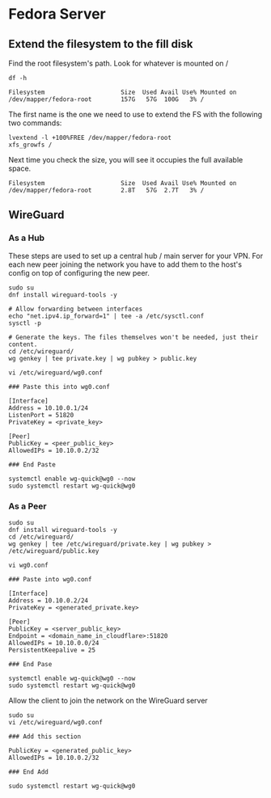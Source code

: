 # Fedora Server

## Extend the filesystem to the fill disk

Find the root filesystem's path. Look for whatever is mounted on /

```
df -h

Filesystem                     Size  Used Avail Use% Mounted on
/dev/mapper/fedora-root        157G   57G  100G   3% /
```

The first name is the one we need to use to extend the FS with the following two commands:

```
lvextend -l +100%FREE /dev/mapper/fedora-root
xfs_growfs /
```

Next time you check the size, you will see it occupies the full available space.

```
Filesystem                     Size  Used Avail Use% Mounted on
/dev/mapper/fedora-root        2.8T   57G  2.7T   3% /
```

## WireGuard

### As a Hub

These steps are used to set up a central hub / main server for your VPN. For each new peer joining the network you have to add them to the host's config on top of configuring the new peer.

```
sudo su
dnf install wireguard-tools -y

# Allow forwarding between interfaces
echo "net.ipv4.ip_forward=1" | tee -a /etc/sysctl.conf
sysctl -p

# Generate the keys. The files themselves won't be needed, just their content.
cd /etc/wireguard/
wg genkey | tee private.key | wg pubkey > public.key

vi /etc/wireguard/wg0.conf

### Paste this into wg0.conf

[Interface]
Address = 10.10.0.1/24
ListenPort = 51820
PrivateKey = <private_key>

[Peer]
PublicKey = <peer_public_key>
AllowedIPs = 10.10.0.2/32

### End Paste

systemctl enable wg-quick@wg0 --now
sudo systemctl restart wg-quick@wg0
```

### As a Peer

```
sudo su
dnf install wireguard-tools -y
cd /etc/wireguard/
wg genkey | tee /etc/wireguard/private.key | wg pubkey > /etc/wireguard/public.key

vi wg0.conf

### Paste into wg0.conf

[Interface]
Address = 10.10.0.2/24
PrivateKey = <generated_private.key>

[Peer]
PublicKey = <server_public_key>
Endpoint = <domain_name_in_cloudflare>:51820
AllowedIPs = 10.10.0.0/24
PersistentKeepalive = 25

### End Pase

systemctl enable wg-quick@wg0 --now
sudo systemctl restart wg-quick@wg0
```

Allow the client to join the network on the WireGuard server

```
sudo su
vi /etc/wireguard/wg0.conf

### Add this section

PublicKey = <generated_public_key>
AllowedIPs = 10.10.0.2/32

### End Add

sudo systemctl restart wg-quick@wg0
```
